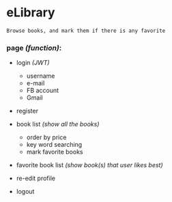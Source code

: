 # eLibrary

    Browse books, and mark them if there is any favorite

### page *(function)*:
-   login *(JWT)*
    -   username
    -   e-mail
    -   FB account
    -   Gmail

-   register
-   book list *(show all the books)*
    -   order by price
    -   key word searching
    -   mark favorite books
-   favorite book list *(show book(s) that user likes best)*
-   re-edit profile
-   logout
